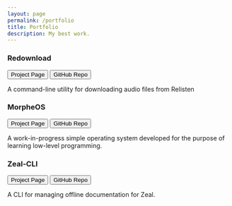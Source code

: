```yaml
---
layout: page
permalink: /portfolio
title: Portfolio
description: My best work.
---
```


### Redownload
<button onclick="location.href='/portfolio/redownload'" type="button">Project Page</button>
<button onclick="location.href='https://github.com/morpheus636/redownload'" type="button">GitHub Repo</button>

A command-line utility for downloading audio files from Relisten


### MorpheOS
<button onclick="location.href='/portfolio/redownload'" type="button">Project Page</button>
<button onclick="location.href='https://github.com/morpheus636/redownload'" type="button">GitHub Repo</button>

A work-in-progress simple operating system developed for the purpose of learning low-level programming.


### Zeal-CLI
<button onclick="location.href='/portfolio/zeal-cli'" type="button">Project Page</button>
<button onclick="location.href='https://github.com/morpheus636/zeal-cli'" type="button">GitHub Repo</button>

A CLI for managing offline documentation for Zeal.
